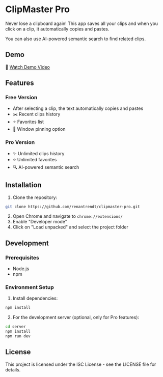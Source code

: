 # ClipMaster Pro

Never lose a clipboard again! This app saves all your clips and when you click on a clip, it automatically copies and pastes.

You can also use AI-powered semantic search to find related clips.

## Demo

🎥 [Watch Demo Video](https://www.loom.com/share/bd1e0b05ccef467682219f3b02fbe2dd)

## Features

### Free Version
- After selecting a clip, the text automatically copies and pastes
- ✂️ Recent clips history
- ⭐ Favorites list
- 📌 Window pinning option

### Pro Version
- ✨ Unlimited clips history
- ⭐ Unlimited favorites
- 🔍 AI-powered semantic search

## Installation

1. Clone the repository:
```bash
git clone https://github.com/renantrendt/clipmaster-pro.git
```

2. Open Chrome and navigate to `chrome://extensions/`
3. Enable "Developer mode"
4. Click on "Load unpacked" and select the project folder

## Development

### Prerequisites
- Node.js
- npm

### Environment Setup
1. Install dependencies:
```bash
npm install
```

2. For the development server (optional, only for Pro features):
```bash
cd server
npm install
npm run dev
```

## License

This project is licensed under the ISC License - see the LICENSE file for details.
